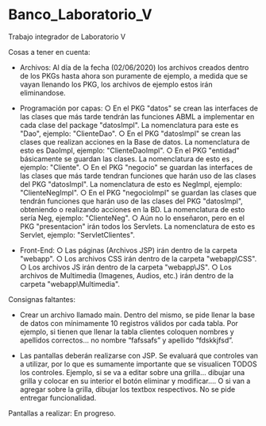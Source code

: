 # Banco_Laboratorio_V

Trabajo integrador de Laboratorio V

Cosas a tener en cuenta:

- Archivos: Al día de la fecha (02/06/2020) los archivos creados dentro de los PKGs hasta ahora son puramente de ejemplo, a medida que se vayan llenando los PKG, los archivos de ejemplo estos irán eliminandose.

- Programación por capas:
  ○ En el PKG "datos" se crean las interfaces de las clases que más tarde tendrán las funciones ABML a implementar en cada clase del package "datosImpl". La nomenclatura para este es "<Nombre>Dao", ejemplo: "ClienteDao".
  ○ En el PKG "datosImpl" se crean las clases que realizan acciones en la Base de datos. La nomenclatura de esto es <Nombre>DaoImpl, ejemplo: "ClienteDaoImpl".
  ○ En el PKG "entidad" básicamente se guardan las clases. La nomenclatura de esto es <Nombre>, ejemplo: "Cliente".
  ○ En el PKG "negocio" se guardan las interfaces de las clases que más tarde tendran funciones que harán uso de las clases del PKG "datosImpl". La nomenclatura de esto es <Nombre>NegImpl, ejemplo: "ClienteNegImpl".
  ○ En el PKG "negocioImpl" se guardan las clases que tendrán funciones que harán uso de las clases del PKG "datosImpl", obteniendo o realizando acciones en la BD. La nomenclatura de esto sería <Nombre>Neg, ejemplo: "ClienteNeg".
  ○ Aún no lo enseñaron, pero en el PKG "presentacion" irán todos los Servlets. La nomenclatura de esto es Servlet<NombrePlural>, ejemplo: "ServletClientes".
  
- Front-End:
  ○ Las páginas (Archivos JSP) irán dentro de la carpeta "webapp".
  ○ Los archivos CSS irán dentro de la carpeta "webapp\CSS".
  ○ Los archivos JS irán dentro de la carpeta "webapp\JS".
  ○ Los archivos de Multimedia (Imagenes, Audios, etc.) irán dentro de la carpeta "webapp\Multimedia".
  
Consignas faltantes:

- Crear un archivo llamado main. Dentro del mismo, se pide llenar la base de datos con mínimamente 10 registros válidos por cada tabla. Por ejemplo, si tienen que llenar la tabla clientes coloquen nombres y apellidos correctos… no nombre “fafssafs” y apellido “fdskkjfsd”.

- Las pantallas deberán realizarse con JSP.  Se evaluará que controles van a utilizar, por lo que es sumamente importante que se visualicen TODOS los controles. Ejemplo, si se va a editar sobre una grilla… dibujar una grilla y colocar en su interior el botón eliminar y modificar…. O si van a agregar sobre la grilla, dibujar los textbox respectivos.  No se pide entregar funcionalidad.

Pantallas a realizar: En progreso.
